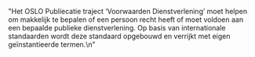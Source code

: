 "Het OSLO Publiecatie traject ‘Voorwaarden Dienstverlening’ moet helpen om makkelijk te bepalen of een persoon recht heeft of moet voldoen aan een bepaalde publieke dienstverlening. Op basis van internationale standaarden wordt deze standaard opgebouwd en verrijkt met eigen geïnstantieerde termen.\n"
